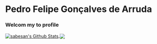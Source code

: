 # Pedro Felipe Gonçalves de Arruda

### Welcom my to profile

<a href="https://github.com/PedroFelipe-G-Arruda">
<img align="center" alt="sabesan's Github Stats" src="https://github-readme-stats.codestackr.vercel.app/api?username=sPedroFelipe-G-Arruda&show_icons=true&hide_border=true&count_private=true&include_all_commits=true&theme=radical" />
</a>

<a href="https://github.com/PedroFelipe-G-Arruda">
  <img align="center" src="https://github-readme-stats.anuraghazra1.vercel.app/api/top-langs/?username=sabesansathananthan&layout=compact&theme=radical" />
</a>
